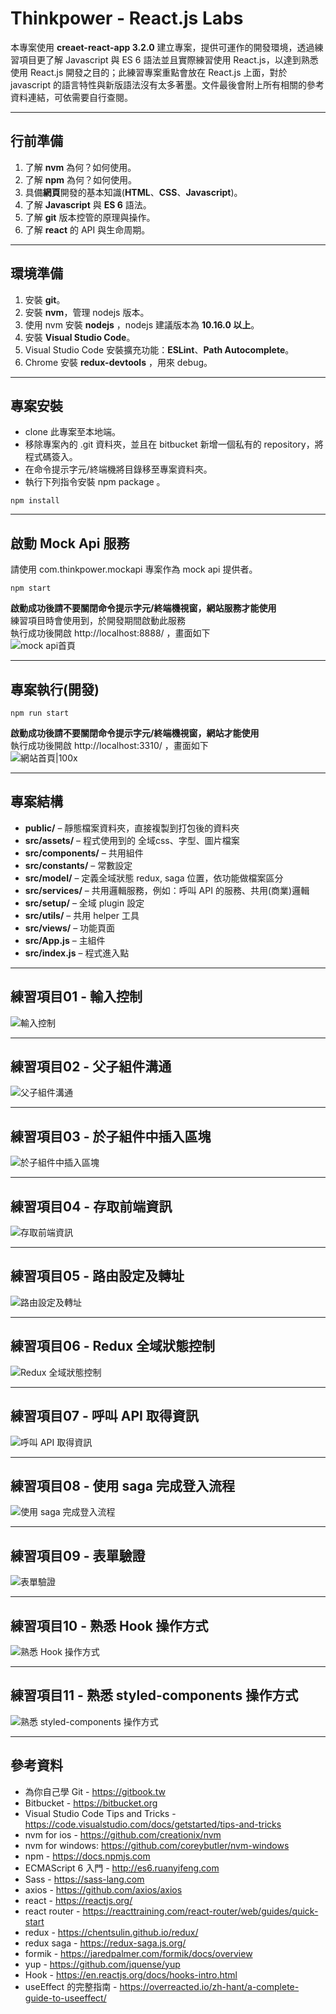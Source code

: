 # Thinkpower - React.js Labs #
本專案使用 **creaet-react-app 3.2.0** 建立專案，提供可運作的開發環境，透過練習項目更了解 Javascript 與 ES 6 語法並且實際練習使用 React.js，以達到熟悉使用 React.js 開發之目的；此練習專案重點會放在 React.js 上面，對於 javascript 的語言特性與新版語法沒有太多著墨。文件最後會附上所有相關的參考資料連結，可依需要自行查閱。

***
## 行前準備 ##
1. 了解 **nvm** 為何？如何使用。
2. 了解 **npm** 為何？如何使用。
3. 具備**網頁**開發的基本知識(**HTML**、**CSS**、**Javascript**)。
4. 了解 **Javascript** 與 **ES 6** 語法。  
5. 了解 **git** 版本控管的原理與操作。
6. 了解 **react** 的 API 與生命周期。

***
## 環境準備 ##
1. 安裝 **git**。
2. 安裝 **nvm**，管理 nodejs 版本。
3. 使用 nvm 安裝 **nodejs** ，nodejs 建議版本為 **10.16.0 以上**。
4. 安裝 **Visual Studio Code**。
5. Visual Studio Code 安裝擴充功能：**ESLint**、**Path Autocomplete**。
6. Chrome 安裝 **redux-devtools** ，用來 debug。 

***
## 專案安裝 ##
* clone 此專案至本地端。
* 移除專案內的 .git 資料夾，並且在 bitbucket 新增一個私有的 repository，將程式碼簽入。  
* 在命令提示字元/終端機將目錄移至專案資料夾。
* 執行下列指令安裝 npm package 。  
```
npm install
```

***
## 啟動 Mock Api 服務 ##
請使用 com.thinkpower.mockapi 專案作為 mock api 提供者。
```
npm start
```
**啟動成功後請不要關閉命令提示字元/終端機視窗，網站服務才能使用**  
練習項目時會使用到，於開發期間啟動此服務  
執行成功後開啟 http://localhost:8888/ ，畫面如下  
![mock api首頁](src/assets/images/readme/mock.png )  

***
## 專案執行(開發) ##
```
npm run start
```
**啟動成功後請不要關閉命令提示字元/終端機視窗，網站才能使用**  
執行成功後開啟 http://localhost:3310/ ，畫面如下  
![網站首頁|100x](src/assets/images/readme/home.png)  

***
## 專案結構 ##
* **public/** – 靜態檔案資料夾，直接複製到打包後的資料夾  
* **src/assets/** – 程式使用到的 全域css、字型、圖片檔案  
* **src/components/** – 共用組件  
* **src/constants/** – 常數設定  
* **src/model/** – 定義全域狀態 redux, saga 位置，依功能做檔案區分   
* **src/services/** – 共用邏輯服務，例如：呼叫 API 的服務、共用(商業)邏輯  
* **src/setup/** – 全域 plugin 設定  
* **src/utils/** – 共用 helper 工具  
* **src/views/** – 功能頁面  
* **src/App.js** – 主組件  
* **src/index.js** – 程式進入點  


***
## 練習項目01 - 輸入控制 ##
![輸入控制](src/assets/images/readme/practice01.png)  

***
## 練習項目02 - 父子組件溝通 ##
![父子組件溝通](src/assets/images/readme/practice02.png)  

***
## 練習項目03 - 於子組件中插入區塊 ##
![於子組件中插入區塊](src/assets/images/readme/practice03.png)  

***
## 練習項目04 - 存取前端資訊 ##
![存取前端資訊](src/assets/images/readme/practice04.png)  

***
## 練習項目05 - 路由設定及轉址 ##
![路由設定及轉址](src/assets/images/readme/practice05.png)  

***
## 練習項目06 - Redux 全域狀態控制 ##
![Redux 全域狀態控制](src/assets/images/readme/practice06.png)  

***
## 練習項目07 - 呼叫 API 取得資訊 ##
![呼叫 API 取得資訊](src/assets/images/readme/practice07.png)  

***
## 練習項目08 - 使用 saga 完成登入流程 ##
![使用 saga 完成登入流程](src/assets/images/readme/practice08.png)  


***
## 練習項目09 - 表單驗證 ##
![表單驗證](src/assets/images/readme/practice09.png)  

***
## 練習項目10 - 熟悉 Hook 操作方式 ##
![熟悉 Hook 操作方式](src/assets/images/readme/practice10.png)  

***
## 練習項目11 - 熟悉 styled-components 操作方式 ##
![熟悉 styled-components 操作方式](src/assets/images/readme/practice11.png)  

***
## 參考資料 ##
* 為你自己學 Git - https://gitbook.tw
* Bitbucket - https://bitbucket.org
* Visual Studio Code Tips and Tricks - https://code.visualstudio.com/docs/getstarted/tips-and-tricks  
* nvm for ios - https://github.com/creationix/nvm 
* nvm for windows: https://github.com/coreybutler/nvm-windows 
* npm - https://docs.npmjs.com
* ECMAScript 6 入門 - http://es6.ruanyifeng.com
* Sass - https://sass-lang.com
* axios - https://github.com/axios/axios  
* react - https://reactjs.org/
* react router - https://reacttraining.com/react-router/web/guides/quick-start
* redux - https://chentsulin.github.io/redux/
* redux saga - https://redux-saga.js.org/
* formik - https://jaredpalmer.com/formik/docs/overview
* yup - https://github.com/jquense/yup 
* Hook - https://en.reactjs.org/docs/hooks-intro.html
* useEffect 的完整指南 - https://overreacted.io/zh-hant/a-complete-guide-to-useeffect/